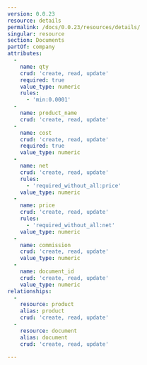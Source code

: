 ```yaml
---
version: 0.0.23
resource: details
permalink: /docs/0.0.23/resources/details/
singular: resource
section: Documents
partOf: company
attributes:
  -
    name: qty
    crud: 'create, read, update'
    required: true
    value_type: numeric
    rules:
      - 'min:0.0001'
  -
    name: product_name
    crud: 'create, read, update'
  -
    name: cost
    crud: 'create, read, update'
    required: true
    value_type: numeric
  -
    name: net
    crud: 'create, read, update'
    rules:
      - 'required_without_all:price'
    value_type: numeric
  -
    name: price
    crud: 'create, read, update'
    rules:
      - 'required_without_all:net'
    value_type: numeric
  -
    name: commission
    crud: 'create, read, update'
    value_type: numeric
  -
    name: document_id
    crud: 'create, read, update'
    value_type: numeric
relationships:
  -
    resource: product
    alias: product
    crud: 'create, read, update'
  -
    resource: document
    alias: document
    crud: 'create, read, update'

---
```

